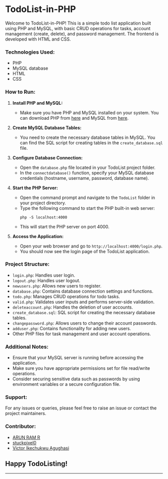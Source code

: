 
# TodoList-in-PHP

Welcome to TodoList-in-PHP! This is a simple todo list application built using PHP and MySQL, with basic CRUD operations for tasks, account management (create, delete), and password management. The frontend is developed with HTML and CSS.

### Technologies Used:
- PHP
- MySQL database
- HTML
- CSS

### How to Run:

1. **Install PHP and MySQL:**
   - Make sure you have PHP and MySQL installed on your system. You can download PHP from [here](https://www.php.net/) and MySQL from [here](https://www.mysql.com/).

2. **Create MySQL Database Tables:**
   - You need to create the necessary database tables in MySQL. You can find the SQL script for creating tables in the `create_database.sql` file.

3. **Configure Database Connection:**
   - Open the `database.php` file located in your TodoList project folder.
   - In the `connectdatabase()` function, specify your MySQL database credentials (hostname, username, password, database name).

4. **Start the PHP Server:**
   - Open the command prompt and navigate to the `TodoList` folder in your project directory.
   - Type the following command to start the PHP built-in web server:
     ```
     php -S localhost:4000
     ```
   - This will start the PHP server on port 4000.

5. **Access the Application:**
   - Open your web browser and go to `http://localhost:4000/login.php`.
   - You should now see the login page of the TodoList application.

### Project Structure:
- `login.php`: Handles user login.
- `logout.php`: Handles user logout.
- `newusers.php`: Allows new users to register.
- `database.php`: Contains database connection settings and functions.
- `todo.php`: Manages CRUD operations for todo tasks.
- `valid.php`: Validates user inputs and performs server-side validation.
- `deleteaccount.php`: Handles the deletion of user accounts.
- `create_database.sql`: SQL script for creating the necessary database tables.
- `changepassword.php`: Allows users to change their account passwords.
- `adduser.php`: Contains functionality for adding new users.
- Other PHP files for task management and user account operations.

### Additional Notes:
- Ensure that your MySQL server is running before accessing the application.
- Make sure you have appropriate permissions set for file read/write operations.
- Consider securing sensitive data such as passwords by using environment variables or a secure configuration file.

### Support:
For any issues or queries, please feel free to raise an issue or contact the project maintainers.

### Contributor:
- [ARUN RAM R](https://github.com/ArunramR)
- [stuckpixel0](https://github.com/stuckpixel0)
- [Victor Ikechukwu Agughasi](https://github.com/Victor-Ikechukwu)

## Happy TodoListing!

---
